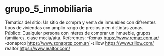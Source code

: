 # grupo_5_inmobiliaria
Tematica del sitio: Un sitio de compra y venta de inmuebles con diferentes tipos de viviendas
con amplio rango de precios y en distintas zonas.
Público: Cualquier persona con interes de comprar un inmueble, grupos familiares, clase media/alta.
Referentes: 
 -Remax https://www.remax.com.ar/
 -zonaprop https://www.zonaprop.com.ar/
 -zillow https://www.zillow.com/
 realtor https://www.realtor.com/

